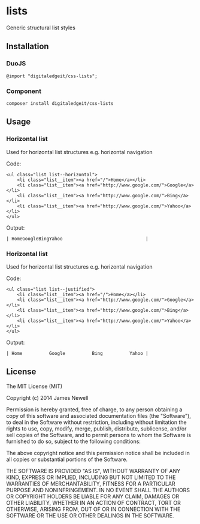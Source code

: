 # lists

Generic structural list styles

## Installation

### DuoJS

    @import "digitaledgeit/css-lists";

### Component

    composer install digitaledgeit/css-lists
    
## Usage

### Horizontal list

Used for horizontal list structures e.g. horizontal navigation

Code:

    <ul class="list list--horizontal">
        <li class="list__item"><a href="/">Home</a></li>
        <li class="list__item"><a href="http://www.google.com/">Google</a></li>
        <li class="list__item"><a href="http://www.google.com/">Bing</a></li>
        <li class="list__item"><a href="http://www.google.com/">Yahoo</a></li>
    </ul>
    
Output:

    | HomeGoogleBingYahoo                               |
    
### Horizontal list
    
Used for horizontal list structures e.g. horizontal navigation
    
Code:

    <ul class="list list--justified">
        <li class="list__item"><a href="/">Home</a></li>
        <li class="list__item"><a href="http://www.google.com/">Google</a></li>
        <li class="list__item"><a href="http://www.google.com/">Bing</a></li>
        <li class="list__item"><a href="http://www.google.com/">Yahoo</a></li>
    </ul>
    
Output:

    | Home          Google          Bing          Yahoo |

## License

The MIT License (MIT)

Copyright (c) 2014 James Newell

Permission is hereby granted, free of charge, to any person obtaining a copy of this software and associated documentation files (the "Software"), to deal in the Software without restriction, including without limitation the rights to use, copy, modify, merge, publish, distribute, sublicense, and/or sell copies of the Software, and to permit persons to whom the Software is furnished to do so, subject to the following conditions:

The above copyright notice and this permission notice shall be included in all copies or substantial portions of the Software.

THE SOFTWARE IS PROVIDED "AS IS", WITHOUT WARRANTY OF ANY KIND, EXPRESS OR IMPLIED, INCLUDING BUT NOT LIMITED TO THE WARRANTIES OF MERCHANTABILITY, FITNESS FOR A PARTICULAR PURPOSE AND NONINFRINGEMENT. IN NO EVENT SHALL THE AUTHORS OR COPYRIGHT HOLDERS BE LIABLE FOR ANY CLAIM, DAMAGES OR OTHER LIABILITY, WHETHER IN AN ACTION OF CONTRACT, TORT OR OTHERWISE, ARISING FROM, OUT OF OR IN CONNECTION WITH THE SOFTWARE OR THE USE OR OTHER DEALINGS IN THE SOFTWARE.